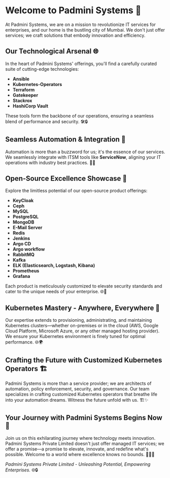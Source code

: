 # Welcome to Padmini Systems 🚀

At Padmini Systems, we are on a mission to revolutionize IT services for enterprises, and our home is the bustling city of Mumbai. We don't just offer services; we craft solutions that embody innovation and efficiency.

## **Our Technological Arsenal 🌐**

In the heart of Padmini Systems' offerings, you'll find a carefully curated suite of cutting-edge technologies:

- **Ansible**
- **Kubernetes-Operators**
- **Terraform**
- **Gatekeeper**
- **Stackrox**
- **HashiCorp Vault**

These tools form the backbone of our operations, ensuring a seamless blend of performance and security. 🛠️🔒

## **Seamless Automation & Integration 🤖**

Automation is more than a buzzword for us; it's the essence of our services. We seamlessly integrate with ITSM tools like **ServiceNow**, aligning your IT operations with industry best practices. 🔄🔧

## **Open-Source Excellence Showcase 🌟**

Explore the limitless potential of our open-source product offerings:

- **KeyCloak**
- **Ceph**
- **MySQL**
- **PostgreSQL**
- **MongoDB**
- **E-Mail Server**
- **Redis**
- **Jenkins**
- **Argo CD**
- **Argo workflow**
- **RabbitMQ**
- **Kafka**
- **ELK (Elasticsearch, Logstash, Kibana)**
- **Prometheus**
- **Grafana**

Each product is meticulously customized to elevate security standards and cater to the unique needs of your enterprise. 🌐🔐

## **Kubernetes Mastery - Anywhere, Everywhere 🚀**

Our expertise extends to provisioning, administrating, and maintaining Kubernetes clusters—whether on-premises or in the cloud (AWS, Google Cloud Platform, Microsoft Azure, or any other managed hosting provider). We ensure your Kubernetes environment is finely tuned for optimal performance. 🌐🌍

## **Crafting the Future with Customized Kubernetes Operators 🏗️**

Padmini Systems is more than a service provider; we are architects of automation, policy enforcement, security, and governance. Our team specializes in crafting customized Kubernetes operators that breathe life into your automation dreams. Witness the future unfold with us. 🏗️✨

## **Your Journey with Padmini Systems Begins Now 🌈**

Join us on this exhilarating journey where technology meets innovation. Padmini Systems Private Limited doesn't just offer managed IT services; we offer a promise—a promise to elevate, innovate, and redefine what's possible. Welcome to a world where excellence knows no bounds. 🚀🌐🌟

*Padmini Systems Private Limited - Unleashing Potential, Empowering Enterprises.* 🌐🔒
